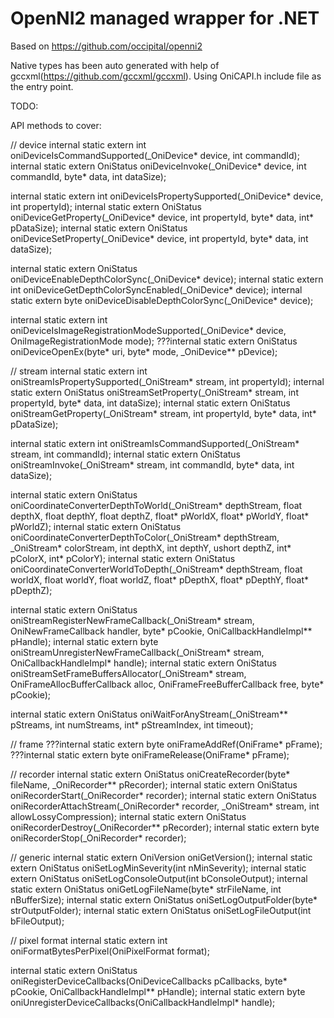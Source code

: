 OpenNI2 managed wrapper for .NET
================================

Based on https://github.com/occipital/openni2

Native types has been auto generated with help of gccxml(https://github.com/gccxml/gccxml).
Using OniCAPI.h include file as the entry point.

TODO:

API methods to cover:

// device
internal static extern int oniDeviceIsCommandSupported(_OniDevice* device, int commandId);
internal static extern OniStatus oniDeviceInvoke(_OniDevice* device, int commandId, byte* data, int dataSize);

internal static extern int oniDeviceIsPropertySupported(_OniDevice* device, int propertyId);
internal static extern OniStatus oniDeviceGetProperty(_OniDevice* device, int propertyId, byte* data, int* pDataSize);
internal static extern OniStatus oniDeviceSetProperty(_OniDevice* device, int propertyId, byte* data, int dataSize);

internal static extern OniStatus oniDeviceEnableDepthColorSync(_OniDevice* device);
internal static extern int oniDeviceGetDepthColorSyncEnabled(_OniDevice* device);
internal static extern byte oniDeviceDisableDepthColorSync(_OniDevice* device);

internal static extern int oniDeviceIsImageRegistrationModeSupported(_OniDevice* device, OniImageRegistrationMode mode);
???internal static extern OniStatus oniDeviceOpenEx(byte* uri, byte* mode, _OniDevice** pDevice);


// stream
internal static extern int oniStreamIsPropertySupported(_OniStream* stream, int propertyId);
internal static extern OniStatus oniStreamSetProperty(_OniStream* stream, int propertyId, byte* data, int dataSize);
internal static extern OniStatus oniStreamGetProperty(_OniStream* stream, int propertyId, byte* data, int* pDataSize);

internal static extern int oniStreamIsCommandSupported(_OniStream* stream, int commandId);
internal static extern OniStatus oniStreamInvoke(_OniStream* stream, int commandId, byte* data, int dataSize);

internal static extern OniStatus oniCoordinateConverterDepthToWorld(_OniStream* depthStream, float depthX, float depthY, float depthZ, float* pWorldX, float* pWorldY, float* pWorldZ);
internal static extern OniStatus oniCoordinateConverterDepthToColor(_OniStream* depthStream, _OniStream* colorStream, int depthX, int depthY, ushort depthZ, int* pColorX, int* pColorY);
internal static extern OniStatus oniCoordinateConverterWorldToDepth(_OniStream* depthStream, float worldX, float worldY, float worldZ, float* pDepthX, float* pDepthY, float* pDepthZ);

internal static extern OniStatus oniStreamRegisterNewFrameCallback(_OniStream* stream, OniNewFrameCallback handler, byte* pCookie, OniCallbackHandleImpl** pHandle);
internal static extern byte oniStreamUnregisterNewFrameCallback(_OniStream* stream, OniCallbackHandleImpl* handle);
internal static extern OniStatus oniStreamSetFrameBuffersAllocator(_OniStream* stream, OniFrameAllocBufferCallback alloc, OniFrameFreeBufferCallback free, byte* pCookie);

internal static extern OniStatus oniWaitForAnyStream(_OniStream** pStreams, int numStreams, int* pStreamIndex, int timeout);

// frame
???internal static extern byte oniFrameAddRef(OniFrame* pFrame);
???internal static extern byte oniFrameRelease(OniFrame* pFrame);


// recorder
internal static extern OniStatus oniCreateRecorder(byte* fileName, _OniRecorder** pRecorder);
internal static extern OniStatus oniRecorderStart(_OniRecorder* recorder);
internal static extern OniStatus oniRecorderAttachStream(_OniRecorder* recorder, _OniStream* stream, int allowLossyCompression);
internal static extern OniStatus oniRecorderDestroy(_OniRecorder** pRecorder);
internal static extern byte oniRecorderStop(_OniRecorder* recorder);

// generic
internal static extern OniVersion oniGetVersion();
internal static extern OniStatus oniSetLogMinSeverity(int nMinSeverity);
internal static extern OniStatus oniSetLogConsoleOutput(int bConsoleOutput);
internal static extern OniStatus oniGetLogFileName(byte* strFileName, int nBufferSize);
internal static extern OniStatus oniSetLogOutputFolder(byte* strOutputFolder);
internal static extern OniStatus oniSetLogFileOutput(int bFileOutput);

// pixel format
internal static extern int oniFormatBytesPerPixel(OniPixelFormat format);

internal static extern OniStatus oniRegisterDeviceCallbacks(OniDeviceCallbacks pCallbacks, byte* pCookie, OniCallbackHandleImpl** pHandle);
internal static extern byte oniUnregisterDeviceCallbacks(OniCallbackHandleImpl* handle);
